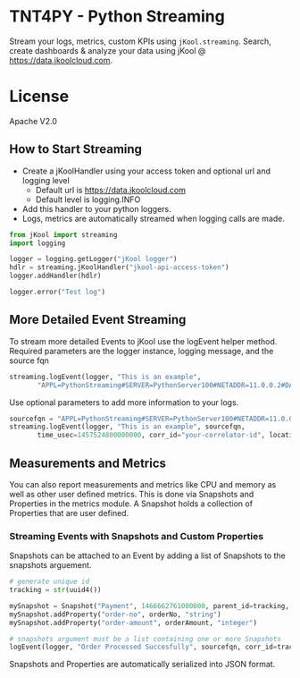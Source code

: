 # TNT4PY - Python Streaming
Stream your logs, metrics, custom KPIs using `jKool.streaming`. Search, create dashboards & analyze your data using jKool @ https://data.jkoolcloud.com.

# License
Apache V2.0

## How to Start Streaming
* Create a jKoolHandler using your access token and optional url and logging level
    * Default url is https://data.jkoolcloud.com
    * Default level is logging.INFO
* Add this handler to your python loggers.
* Logs, metrics are automatically streamed when logging calls are made.

~~~~python
from jKool import streaming
import logging

logger = logging.getLogger("jKool logger")
hdlr = streaming.jKoolHandler("jkool-api-access-token")
logger.addHandler(hdlr)

logger.error("Test log")
~~~~

## More Detailed Event Streaming
To stream more detailed Events to jKool use the logEvent helper method.
Required parameters are the logger instance, logging message, and the source fqn

~~~~python
streaming.logEvent(logger, "This is an example",
       "APPL=PythonStreaming#SERVER=PythonServer100#NETADDR=11.0.0.2#DATACENTER=DC1#GEOADDR=52.52437,13.41053")
~~~~

Use optional parameters to add more information to your logs.

~~~~python
sourcefqn = "APPL=PythonStreaming#SERVER=PythonServer100#NETADDR=11.0.0.2#DATACENTER=DC1#GEOADDR=52.52437,13.41053"
streaming.logEvent(logger, "This is an example", sourcefqn,
       time_usec=1457524800000000, corr_id="your-correlator-id", location="Atlanta, Ga")
~~~~

## Measurements and Metrics
You can also report measurements and metrics like CPU and memory as well as other user defined metrics.
This is done via Snapshots and Properties in the metrics module. A Snapshot holds a collection of Properties that are user defined.

### Streaming Events with Snapshots and Custom Properties
Snapshots can be attached to an Event by adding a list of Snapshots to the snapshots arguement.

~~~~python
# generate unique id
tracking = str(uuid4())

mySnapshot = Snapshot("Payment", 1466662761000000, parent_id=tracking, category="Order")
mySnapshot.addProperty("order-no", orderNo, "string")
mySnapshot.addProperty("order-amount", orderAmount, "integer")

# snapshots argument must be a list containing one or more Snapshots
logEvent(logger, "Order Processed Succesfully", sourcefqn, corr_id=tracking, snapshots=[mySnapshot])
~~~~

Snapshots and Properties are automatically serialized into JSON format.
